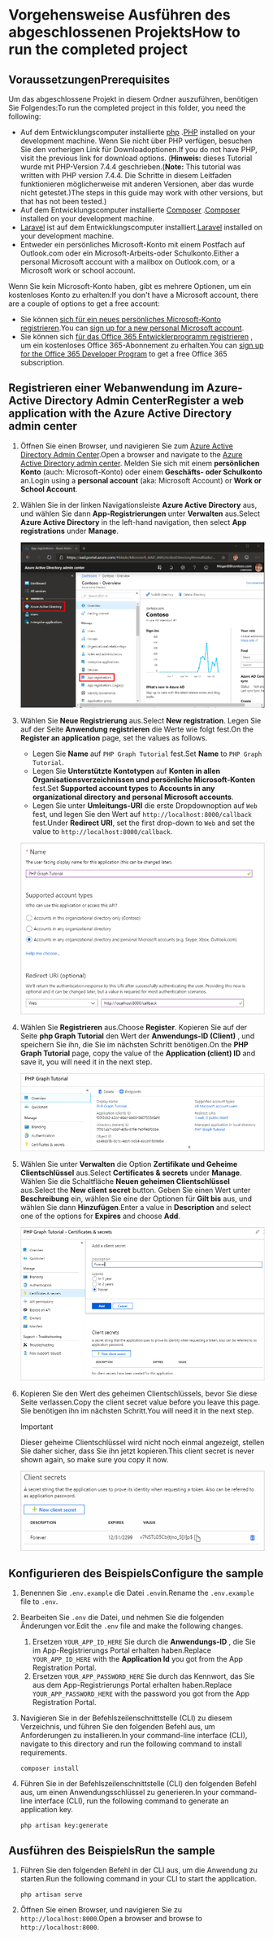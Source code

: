 # <a name="how-to-run-the-completed-project"></a><span data-ttu-id="48ee3-101">Vorgehensweise Ausführen des abgeschlossenen Projekts</span><span class="sxs-lookup"><span data-stu-id="48ee3-101">How to run the completed project</span></span>

## <a name="prerequisites"></a><span data-ttu-id="48ee3-102">Voraussetzungen</span><span class="sxs-lookup"><span data-stu-id="48ee3-102">Prerequisites</span></span>

<span data-ttu-id="48ee3-103">Um das abgeschlossene Projekt in diesem Ordner auszuführen, benötigen Sie Folgendes:</span><span class="sxs-lookup"><span data-stu-id="48ee3-103">To run the completed project in this folder, you need the following:</span></span>

- <span data-ttu-id="48ee3-104">Auf dem Entwicklungscomputer installierte [php](http://php.net/downloads.php) .</span><span class="sxs-lookup"><span data-stu-id="48ee3-104">[PHP](http://php.net/downloads.php) installed on your development machine.</span></span> <span data-ttu-id="48ee3-105">Wenn Sie nicht über PHP verfügen, besuchen Sie den vorherigen Link für Downloadoptionen.</span><span class="sxs-lookup"><span data-stu-id="48ee3-105">If you do not have PHP, visit the previous link for download options.</span></span> <span data-ttu-id="48ee3-106">(**Hinweis:** dieses Tutorial wurde mit PHP-Version 7.4.4 geschrieben.</span><span class="sxs-lookup"><span data-stu-id="48ee3-106">(**Note:** This tutorial was written with PHP version 7.4.4.</span></span> <span data-ttu-id="48ee3-107">Die Schritte in diesem Leitfaden funktionieren möglicherweise mit anderen Versionen, aber das wurde nicht getestet.)</span><span class="sxs-lookup"><span data-stu-id="48ee3-107">The steps in this guide may work with other versions, but that has not been tested.)</span></span>
- <span data-ttu-id="48ee3-108">Auf dem Entwicklungscomputer installierte [Composer](https://getcomposer.org/) .</span><span class="sxs-lookup"><span data-stu-id="48ee3-108">[Composer](https://getcomposer.org/) installed on your development machine.</span></span>
- <span data-ttu-id="48ee3-109">[Laravel](https://laravel.com/) ist auf dem Entwicklungscomputer installiert.</span><span class="sxs-lookup"><span data-stu-id="48ee3-109">[Laravel](https://laravel.com/) installed on your development machine.</span></span>
- <span data-ttu-id="48ee3-110">Entweder ein persönliches Microsoft-Konto mit einem Postfach auf Outlook.com oder ein Microsoft-Arbeits-oder Schulkonto.</span><span class="sxs-lookup"><span data-stu-id="48ee3-110">Either a personal Microsoft account with a mailbox on Outlook.com, or a Microsoft work or school account.</span></span>

<span data-ttu-id="48ee3-111">Wenn Sie kein Microsoft-Konto haben, gibt es mehrere Optionen, um ein kostenloses Konto zu erhalten:</span><span class="sxs-lookup"><span data-stu-id="48ee3-111">If you don't have a Microsoft account, there are a couple of options to get a free account:</span></span>

- <span data-ttu-id="48ee3-112">Sie können [sich für ein neues persönliches Microsoft-Konto registrieren](https://signup.live.com/signup?wa=wsignin1.0&rpsnv=12&ct=1454618383&rver=6.4.6456.0&wp=MBI_SSL_SHARED&wreply=https://mail.live.com/default.aspx&id=64855&cbcxt=mai&bk=1454618383&uiflavor=web&uaid=b213a65b4fdc484382b6622b3ecaa547&mkt=E-US&lc=1033&lic=1).</span><span class="sxs-lookup"><span data-stu-id="48ee3-112">You can [sign up for a new personal Microsoft account](https://signup.live.com/signup?wa=wsignin1.0&rpsnv=12&ct=1454618383&rver=6.4.6456.0&wp=MBI_SSL_SHARED&wreply=https://mail.live.com/default.aspx&id=64855&cbcxt=mai&bk=1454618383&uiflavor=web&uaid=b213a65b4fdc484382b6622b3ecaa547&mkt=E-US&lc=1033&lic=1).</span></span>
- <span data-ttu-id="48ee3-113">Sie können sich [für das Office 365 Entwicklerprogramm registrieren](https://developer.microsoft.com/office/dev-program) , um ein kostenloses Office 365-Abonnement zu erhalten.</span><span class="sxs-lookup"><span data-stu-id="48ee3-113">You can [sign up for the Office 365 Developer Program](https://developer.microsoft.com/office/dev-program) to get a free Office 365 subscription.</span></span>

## <a name="register-a-web-application-with-the-azure-active-directory-admin-center"></a><span data-ttu-id="48ee3-114">Registrieren einer Webanwendung im Azure-Active Directory Admin Center</span><span class="sxs-lookup"><span data-stu-id="48ee3-114">Register a web application with the Azure Active Directory admin center</span></span>

1. <span data-ttu-id="48ee3-115">Öffnen Sie einen Browser, und navigieren Sie zum [Azure Active Directory Admin Center](https://aad.portal.azure.com).</span><span class="sxs-lookup"><span data-stu-id="48ee3-115">Open a browser and navigate to the [Azure Active Directory admin center](https://aad.portal.azure.com).</span></span> <span data-ttu-id="48ee3-116">Melden Sie sich mit einem **persönlichen Konto** (auch: Microsoft-Konto) oder einem **Geschäfts- oder Schulkonto** an.</span><span class="sxs-lookup"><span data-stu-id="48ee3-116">Login using a **personal account** (aka: Microsoft Account) or **Work or School Account**.</span></span>

1. <span data-ttu-id="48ee3-117">Wählen Sie in der linken Navigationsleiste **Azure Active Directory** aus, und wählen Sie dann **App-Registrierungen** unter **Verwalten** aus.</span><span class="sxs-lookup"><span data-stu-id="48ee3-117">Select **Azure Active Directory** in the left-hand navigation, then select **App registrations** under **Manage**.</span></span>

    ![<span data-ttu-id="48ee3-118">Screenshot der APP-Registrierungen</span><span class="sxs-lookup"><span data-stu-id="48ee3-118">A screenshot of the App registrations</span></span> ](/tutorial/images/aad-portal-app-registrations.png)

1. <span data-ttu-id="48ee3-119">Wählen Sie **Neue Registrierung** aus.</span><span class="sxs-lookup"><span data-stu-id="48ee3-119">Select **New registration**.</span></span> <span data-ttu-id="48ee3-120">Legen Sie auf der Seite **Anwendung registrieren** die Werte wie folgt fest.</span><span class="sxs-lookup"><span data-stu-id="48ee3-120">On the **Register an application** page, set the values as follows.</span></span>

    - <span data-ttu-id="48ee3-121">Legen Sie **Name** auf `PHP Graph Tutorial` fest.</span><span class="sxs-lookup"><span data-stu-id="48ee3-121">Set **Name** to `PHP Graph Tutorial`.</span></span>
    - <span data-ttu-id="48ee3-122">Legen Sie **Unterstützte Kontotypen** auf **Konten in allen Organisationsverzeichnissen und persönliche Microsoft-Konten** fest.</span><span class="sxs-lookup"><span data-stu-id="48ee3-122">Set **Supported account types** to **Accounts in any organizational directory and personal Microsoft accounts**.</span></span>
    - <span data-ttu-id="48ee3-123">Legen Sie unter **Umleitungs-URI** die erste Dropdownoption auf `Web` fest, und legen Sie den Wert auf `http://localhost:8000/callback` fest.</span><span class="sxs-lookup"><span data-stu-id="48ee3-123">Under **Redirect URI**, set the first drop-down to `Web` and set the value to `http://localhost:8000/callback`.</span></span>

    ![Screenshot der Seite "Anwendung registrieren"](/tutorial/images/aad-register-an-app.png)

1. <span data-ttu-id="48ee3-125">Wählen Sie **Registrieren** aus.</span><span class="sxs-lookup"><span data-stu-id="48ee3-125">Choose **Register**.</span></span> <span data-ttu-id="48ee3-126">Kopieren Sie auf der Seite **php Graph Tutorial** den Wert der **Anwendungs-ID (Client)** , und speichern Sie ihn, die Sie im nächsten Schritt benötigen.</span><span class="sxs-lookup"><span data-stu-id="48ee3-126">On the **PHP Graph Tutorial** page, copy the value of the **Application (client) ID** and save it, you will need it in the next step.</span></span>

    ![Screenshot der Anwendungs-ID der neuen App-Registrierung](/tutorial/images/aad-application-id.png)

1. <span data-ttu-id="48ee3-128">Wählen Sie unter **Verwalten** die Option **Zertifikate und Geheime Clientschlüssel** aus.</span><span class="sxs-lookup"><span data-stu-id="48ee3-128">Select **Certificates & secrets** under **Manage**.</span></span> <span data-ttu-id="48ee3-129">Wählen Sie die Schaltfläche **Neuen geheimen Clientschlüssel** aus.</span><span class="sxs-lookup"><span data-stu-id="48ee3-129">Select the **New client secret** button.</span></span> <span data-ttu-id="48ee3-130">Geben Sie einen Wert unter **Beschreibung** ein, wählen Sie eine der Optionen für **Gilt bis** aus, und wählen Sie dann **Hinzufügen**.</span><span class="sxs-lookup"><span data-stu-id="48ee3-130">Enter a value in **Description** and select one of the options for **Expires** and choose **Add**.</span></span>

    ![Screenshot des Dialogfelds "Geheimen Clientschlüssel hinzufügen"](/tutorial/images/aad-new-client-secret.png)

1. <span data-ttu-id="48ee3-132">Kopieren Sie den Wert des geheimen Clientschlüssels, bevor Sie diese Seite verlassen.</span><span class="sxs-lookup"><span data-stu-id="48ee3-132">Copy the client secret value before you leave this page.</span></span> <span data-ttu-id="48ee3-133">Sie benötigen ihn im nächsten Schritt.</span><span class="sxs-lookup"><span data-stu-id="48ee3-133">You will need it in the next step.</span></span>

    > [!IMPORTANT]
    > <span data-ttu-id="48ee3-134">Dieser geheime Clientschlüssel wird nicht noch einmal angezeigt, stellen Sie daher sicher, dass Sie ihn jetzt kopieren.</span><span class="sxs-lookup"><span data-stu-id="48ee3-134">This client secret is never shown again, so make sure you copy it now.</span></span>

    ![Screenshot des neu hinzugefügten Clientschlüssels](/tutorial/images/aad-copy-client-secret.png)

## <a name="configure-the-sample"></a><span data-ttu-id="48ee3-136">Konfigurieren des Beispiels</span><span class="sxs-lookup"><span data-stu-id="48ee3-136">Configure the sample</span></span>

1. <span data-ttu-id="48ee3-137">Benennen Sie `.env.example` die Datei `.env`in.</span><span class="sxs-lookup"><span data-stu-id="48ee3-137">Rename the `.env.example` file to `.env`.</span></span>
1. <span data-ttu-id="48ee3-138">Bearbeiten Sie `.env` die Datei, und nehmen Sie die folgenden Änderungen vor.</span><span class="sxs-lookup"><span data-stu-id="48ee3-138">Edit the `.env` file and make the following changes.</span></span>
    1. <span data-ttu-id="48ee3-139">Ersetzen `YOUR_APP_ID_HERE` Sie durch die **Anwendungs-ID** , die Sie im App-Registrierungs Portal erhalten haben.</span><span class="sxs-lookup"><span data-stu-id="48ee3-139">Replace `YOUR_APP_ID_HERE` with the **Application Id** you got from the App Registration Portal.</span></span>
    1. <span data-ttu-id="48ee3-140">Ersetzen `YOUR_APP_PASSWORD_HERE` Sie durch das Kennwort, das Sie aus dem App-Registrierungs Portal erhalten haben.</span><span class="sxs-lookup"><span data-stu-id="48ee3-140">Replace `YOUR_APP_PASSWORD_HERE` with the password you got from the App Registration Portal.</span></span>
1. <span data-ttu-id="48ee3-141">Navigieren Sie in der Befehlszeilenschnittstelle (CLI) zu diesem Verzeichnis, und führen Sie den folgenden Befehl aus, um Anforderungen zu installieren.</span><span class="sxs-lookup"><span data-stu-id="48ee3-141">In your command-line interface (CLI), navigate to this directory and run the following command to install requirements.</span></span>

    ```Shell
    composer install
    ```

1. <span data-ttu-id="48ee3-142">Führen Sie in der Befehlszeilenschnittstelle (CLI) den folgenden Befehl aus, um einen Anwendungsschlüssel zu generieren.</span><span class="sxs-lookup"><span data-stu-id="48ee3-142">In your command-line interface (CLI), run the following command to generate an application key.</span></span>

    ```Shell
    php artisan key:generate
    ```

## <a name="run-the-sample"></a><span data-ttu-id="48ee3-143">Ausführen des Beispiels</span><span class="sxs-lookup"><span data-stu-id="48ee3-143">Run the sample</span></span>

1. <span data-ttu-id="48ee3-144">Führen Sie den folgenden Befehl in der CLI aus, um die Anwendung zu starten.</span><span class="sxs-lookup"><span data-stu-id="48ee3-144">Run the following command in your CLI to start the application.</span></span>

    ```Shell
    php artisan serve
    ```

1. <span data-ttu-id="48ee3-145">Öffnen Sie einen Browser, und navigieren Sie zu `http://localhost:8000`.</span><span class="sxs-lookup"><span data-stu-id="48ee3-145">Open a browser and browse to `http://localhost:8000`.</span></span>
